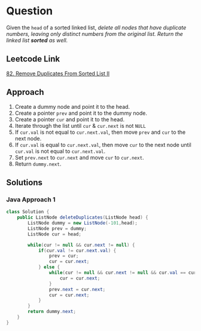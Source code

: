 # Question

Given the `head` of a sorted linked list, _delete all nodes that have duplicate numbers, leaving only distinct numbers from the original list. Return the linked list **sorted** as well._

## Leetcode Link

[82. Remove Duplicates From Sorted List II](https://leetcode.com/problems/remove-duplicates-from-sorted-list-ii/)

## Approach

1. Create a dummy node and point it to the head.
2. Create a pointer `prev` and point it to the dummy node.
3. Create a pointer `cur` and point it to the head.
4. Iterate through the list until `cur` & `cur.next` is not `NULL`
5. If `cur.val` is not equal to `cur.next.val`, then move `prev` and `cur` to the next node.
6. If `cur.val` is equal to `cur.next.val`, then move `cur` to the next node until `cur.val` is not equal to `cur.next.val`.
7. Set `prev.next` to `cur.next` and move `cur` to `cur.next`.
8. Return `dummy.next`.

## Solutions

### Java Approach 1

```java
class Solution {
    public ListNode deleteDuplicates(ListNode head) {
        ListNode dummy = new ListNode(-101,head);
        ListNode prev = dummy;
        ListNode cur = head;

        while(cur != null && cur.next != null) {
            if(cur.val != cur.next.val) {
                prev = cur;
                cur = cur.next;
            } else {
                while(cur != null && cur.next != null && cur.val == cur.next.val) {
                    cur = cur.next;
                }
                prev.next = cur.next;
                cur = cur.next;
            }
        }
        return dummy.next;
    }
}
```
